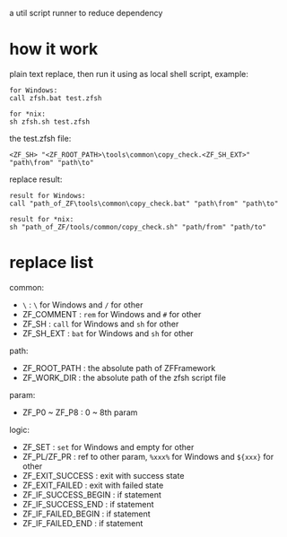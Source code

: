 a util script runner to reduce dependency

# how it work

plain text replace, then run it using as local shell script, example:

```
for Windows:
call zfsh.bat test.zfsh

for *nix:
sh zfsh.sh test.zfsh
```

the test.zfsh file:

```
<ZF_SH> "<ZF_ROOT_PATH>\tools\common\copy_check.<ZF_SH_EXT>" "path\from" "path\to"
```

replace result:

```
result for Windows:
call "path_of_ZF\tools\common\copy_check.bat" "path\from" "path\to"

result for *nix:
sh "path_of_ZF/tools/common/copy_check.sh" "path/from" "path/to"
```

# replace list

common:

* `\` : `\` for Windows and `/` for other
* ZF_COMMENT : `rem` for Windows and `#` for other
* ZF_SH : `call` for Windows and `sh` for other
* ZF_SH_EXT : `bat` for Windows and `sh` for other

path:

* ZF_ROOT_PATH : the absolute path of ZFFramework
* ZF_WORK_DIR : the absolute path of the zfsh script file

param:

* ZF_P0 ~ ZF_P8 : 0 ~ 8th param

logic:

* ZF_SET : `set` for Windows and empty for other
* ZF_PL/ZF_PR : ref to other param, `%xxx%` for Windows and `${xxx}` for other
* ZF_EXIT_SUCCESS : exit with success state
* ZF_EXIT_FAILED : exit with failed state
* ZF_IF_SUCCESS_BEGIN : if statement
* ZF_IF_SUCCESS_END : if statement
* ZF_IF_FAILED_BEGIN : if statement
* ZF_IF_FAILED_END : if statement

